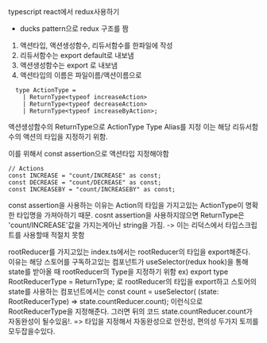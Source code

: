 typescript react에서 redux사용하기

- ducks pattern으로 redux 구조를 짬
1. 액션타입, 액션생성함수, 리듀서함수를 한파일에 작성
2. 리듀서함수는 export default로 내보냄
3. 액션생성함수는 export 로 내보냄
4. 액션타입의 이름은 파일이름/액션이름으로

```
  type ActionType =
    | ReturnType<typeof increaseAction>
    | ReturnType<typeof decreaseAction>
    | ReturnType<typeof increaseByAction>;
```

  액션생성함수의 ReturnType으로 ActionType Type Alias를 지정
  이는 해당 리듀서함수의 액션의 타입을 지정하기 위함.
  
  이를 위해서 const assertion으로 액션타입 지정해야함
  ```
  // Actions
const INCREASE = "count/INCREASE" as const;
const DECREASE = "count/DECREASE" as const;
const INCREASEBY = "count/INCREASEBY" as const;
```

const assertion을 사용하는 이유는 Action의 타입을 가지고있는 ActionType이 명확한 타입명을 가져아하기 때문.
cosnt assertion을 사용하지않으면 ReturnType<typeof increaseAction>은 'count/INCREASE'값을 가지는게아닌 string을 가짐. -> 이는 리덕스에서 타입스크립트를 사용할때 적절치 못함
  
 
rootReducer를 가지고있는 index.ts에서는 rootReducer의 타입을 export해준다. 이유는
해당 스토어를 구독하고있는 컴포넌트가 useSelector(redux hook)을 통해 state를 받아올 때 rootReducer의 Type을 지정하기 위함
ex) export type RootReducerType = ReturnType<typeof rootReducer>; 로 rootReducer의 타입을 export하고
  스토어의 state를 사용하는 컴포넌트에서는
  const count = useSelector(
    (state: RootReducerType) => state.countReducer.count);
  이런식으로 RootReducerType을 지정해준다.
  그러면 뒤의 코드 state.countReducer.count가 자동완성이 될수있음!.
  => 타입을 지정해서 자동완성으로 안전성, 편의성 두가지 토끼를 모두잡을수있다.
